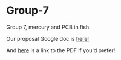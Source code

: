 # Group-7
Group 7, mercury and PCB in fish.


Our proposal Google doc is [here!](https://docs.google.com/document/d/1zBwX23-IxnLYKw1fSgv2RG7E6M5Gcvt5ZLeynTSIEuQ/edit)


And [here](https://github.com/BIOL4110/Group-7-Cassandra-Kelly-Ryleigh/blob/main/BIOL%204110%20Proposal-%20Mercury%20and%20PCB%20Concentrations%20in%20Fish%20-%20Google%20Docs.pdf) is a link to the PDF if you'd prefer!
